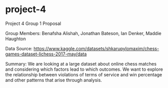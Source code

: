 # project-4
Project 4 Group 1 Proposal

Group Members: Benafsha Alishah, Jonathan Bateson, Ian Denker, Maddie Haughton

Data Source: https://www.kaggle.com/datasets/shkarupylomaxim/chess-games-dataset-lichess-2017-may/data

Summary: We are looking at a large dataset about online chess matches and considering which factors lead to which outcomes. We want to explore the relationship between violations of terms of service and win percentage and other patterns that arise through analysis. 
